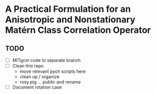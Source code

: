 # A Practical Formulation for an Anisotropic and Nonstationary Matérn Class Correlation Operator

## TODO

- [ ] MITgcm code to separate branch
- [ ] Clean this repo
    - move relevant pych scripts here
    - clean up / organize
    - rosy pig ... public and rename
- [ ] Document rotation case
